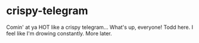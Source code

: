 # crispy-telegram
Comin' at ya HOT like a crispy telegram...
What's up, everyone! Todd here. I feel like I'm drowing constantly. More later.
